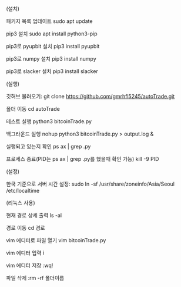 (설치)

패키지 목록 업데이트
sudo apt update

pip3 설치
sudo apt install python3-pip

pip3로 pyupbit 설치
pip3 install pyupbit

pip3로 numpy 설치
pip3 install numpy

pip3로 slacker 설치
pip3 install slacker


(실행)

깃허브 불러오기: 
git clone https://github.com/gmrhfl5245/autoTrade.git

폴더 이동
cd autoTrade

테스트 실행
python3 bitcoinTrade.py

백그라운드 실행
nohup python3 bitcoinTrade.py > output.log &

실행되고 있는지 확인
ps ax | grep .py

프로세스 종료(PID는 ps ax | grep .py를 했을때 확인 가능)
kill -9 PID


(설정)

한국 기준으로 서버 시간 설정: sudo ln -sf /usr/share/zoneinfo/Asia/Seoul /etc/localtime


(리눅스 사용)

현재 경로 상세 출력
ls -al

경로 이동
cd 경로

vim 에디터로 파일 열기
vim bitcoinTrade.py

vim 에디터 입력
i

vim 에디터 저장
:wq!

파일 삭제
:rm -rf 폴더이름

